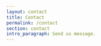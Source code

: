 ```yaml
---
layout: contact
title: Contact
permalink: /contact
section: contact
intro_paragraph: Send us message.
---
```

